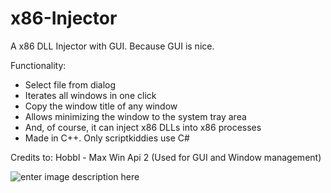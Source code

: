 # x86-Injector
A x86 DLL Injector with GUI. Because GUI is nice.

Functionality:
- Select file from dialog
- Iterates all windows in one click
- Copy the window title of any window
- Allows minimizing the window to the system tray area
- And, of course, it can inject x86 DLLs into x86 processes
- Made in C++. Only scriptkiddies use C#

Credits to:
Hobbl - Max Win Api 2 (Used for GUI and Window management)

![enter image description here](https://cdn.discordapp.com/attachments/847831991813668907/954705443417124875/unknown.png)
